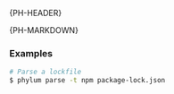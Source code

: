 {PH-HEADER}

{PH-MARKDOWN}
### Examples

```sh
# Parse a lockfile
$ phylum parse -t npm package-lock.json
```
